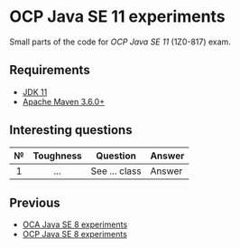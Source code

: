 # OCP Java SE 11 experiments

Small parts of the code for *OCP Java SE 11* (1Z0-817) exam.

## Requirements

* [JDK 11](https://www.oracle.com/java/technologies/javase-downloads.html)
* [Apache Maven 3.6.0+](https://maven.apache.org/download.cgi)

## Interesting questions

 № | Toughness | Question | Answer
:-: | :-------: | -------- | ------
 1  | ... | See ... class | Answer

## Previous

* [OCA Java SE 8 experiments](https://github.com/dbelob/oca-jse8)
* [OCP Java SE 8 experiments](https://github.com/dbelob/ocp-jse8)
